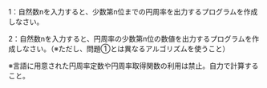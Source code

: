 1：自然数nを入力すると、少数第n位までの円周率を出力するプログラムを作成しなさい。

2：自然数nを入力すると、円周率の少数第n位の数値を出力するプログラムを作成しなさい。（※ただし、問題①とは異なるアルゴリズムを使うこと）

※言語に用意された円周率定数や円周率取得関数の利用は禁止。自力で計算すること。
